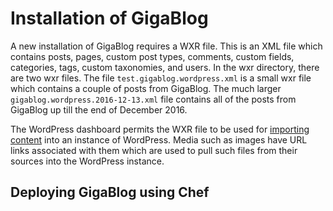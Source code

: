 # Installation of GigaBlog

A new installation of GigaBlog requires a WXR file. This is an XML file
which contains posts, pages, custom post types, comments, custom fields, 
categories, tags, custom taxonomies, and users. In the wxr directory,
there are two wxr files. The file `test.gigablog.wordpress.xml` is a 
small wxr file which contains a couple of posts from GigaBlog. The much
larger `gigablog.wordpress.2016-12-13.xml` file contains all of the posts
from GigaBlog up till the end of December 2016.

The WordPress dashboard permits the WXR file to be used for [importing
content](https://codex.wordpress.org/Importing_Content) into an instance
of WordPress. Media such as images have URL links associated with them
which are used to pull such files from their sources into the WordPress
instance.

## Deploying GigaBlog using Chef

